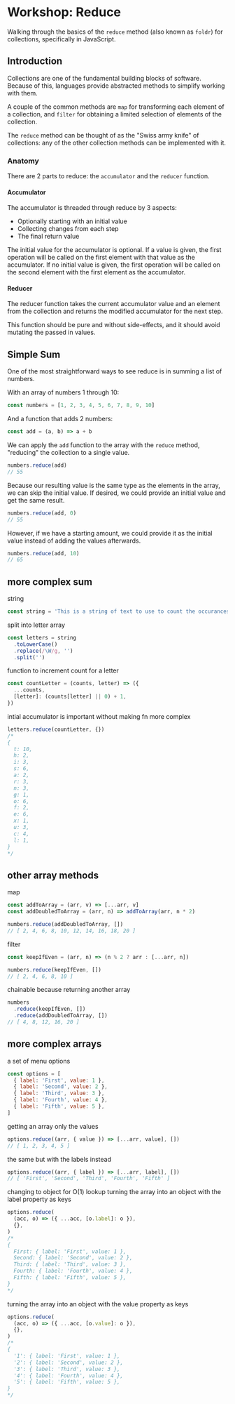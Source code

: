 # Workshop: Reduce

Walking through the basics of the `reduce` method (also known as `foldr`) for collections, specifically in JavaScript.

## Introduction

Collections are one of the fundamental building blocks of software. Because of this, languages provide abstracted methods to simplify working with them.

A couple of the common methods are `map` for transforming each element of a collection, and `filter` for obtaining a limited selection of elements of the collection.

The `reduce` method can be thought of as the "Swiss army knife" of collections: any of the other collection methods can be implemented with it.

### Anatomy

There are 2 parts to reduce: the `accumulator` and the `reducer` function.

#### Accumulator

The accumulator is threaded through reduce by 3 aspects:
* Optionally starting with an initial value
* Collecting changes from each step
* The final return value

The initial value for the accumulator is optional. If a value is given, the first operation will be called on the first element with that value as the accumulator. If no initial value is given, the first operation will be called on the second element with the first element as the accumulator.

#### Reducer

The reducer function takes the current accumulator value and an element from the collection and returns the modified accumulator for the next step.

This function should be pure and without side-effects, and it should avoid mutating the passed in values.

## Simple Sum

One of the most straightforward ways to see reduce is in summing a list of numbers.

With an array of numbers 1 through 10:

```javascript
const numbers = [1, 2, 3, 4, 5, 6, 7, 8, 9, 10]
```

And a function that adds 2 numbers:

```javascript
const add = (a, b) => a + b
```

We can apply the `add` function to the array with the `reduce` method, "reducing" the collection to a single value.

```javascript
numbers.reduce(add)
// 55
```

Because our resulting value is the same type as the elements in the array, we can skip the initial value. If desired, we could provide an initial value and get the same result.

```javascript
numbers.reduce(add, 0)
// 55
```

However, if we have a starting amount, we could provide it as the initial value instead of adding the values afterwards.

```javascript
numbers.reduce(add, 10)
// 65
```

## more complex sum

string

```javascript
const string = 'This is a string of text to use to count the occurances of letters.'
```

split into letter array

```javascript
const letters = string
  .toLowerCase()
  .replace(/\W/g, '')
  .split('')
```

function to increment count for a letter

```javascript
const countLetter = (counts, letter) => ({
  ...counts,
  [letter]: (counts[letter] || 0) + 1,
})
```

intial accumulator is important without making fn more complex

```javascript
letters.reduce(countLetter, {})
/*
{
  t: 10,
  h: 2,
  i: 3,
  s: 6,
  a: 2,
  r: 3,
  n: 3,
  g: 1,
  o: 6,
  f: 2,
  e: 6,
  x: 1,
  u: 3,
  c: 4,
  l: 1,
}
*/
```

## other array methods

map

```javascript
const addToArray = (arr, v) => [...arr, v]
const addDoubledToArray = (arr, n) => addToArray(arr, n * 2)

numbers.reduce(addDoubledToArray, [])
// [ 2, 4, 6, 8, 10, 12, 14, 16, 18, 20 ]
```

filter

```javascript
const keepIfEven = (arr, n) => (n % 2 ? arr : [...arr, n])

numbers.reduce(keepIfEven, [])
// [ 2, 4, 6, 8, 10 ]
```

chainable because returning another array

```javascript
numbers
  .reduce(keepIfEven, [])
  .reduce(addDoubledToArray, [])
// [ 4, 8, 12, 16, 20 ]
```

## more complex arrays

a set of menu options

```javascript
const options = [
  { label: 'First', value: 1 },
  { label: 'Second', value: 2 },
  { label: 'Third', value: 3 },
  { label: 'Fourth', value: 4 },
  { label: 'Fifth', value: 5 },
]
```

getting an array only the values

```javascript
options.reduce((arr, { value }) => [...arr, value], [])
// [ 1, 2, 3, 4, 5 ]
```

the same but with the labels instead

```javascript
options.reduce((arr, { label }) => [...arr, label], [])
// [ 'First', 'Second', 'Third', 'Fourth', 'Fifth' ]
```

changing to object for O(1) lookup
turning the array into an object with the label property as keys

```javascript
options.reduce(
  (acc, o) => ({ ...acc, [o.label]: o }),
  {},
)
/*
{
  First: { label: 'First', value: 1 },
  Second: { label: 'Second', value: 2 },
  Third: { label: 'Third', value: 3 },
  Fourth: { label: 'Fourth', value: 4 },
  Fifth: { label: 'Fifth', value: 5 },
}
*/
```

turning the array into an object with the value property as keys

```javascript
options.reduce(
  (acc, o) => ({ ...acc, [o.value]: o }),
  {},
)
/*
{
  '1': { label: 'First', value: 1 },
  '2': { label: 'Second', value: 2 },
  '3': { label: 'Third', value: 3 },
  '4': { label: 'Fourth', value: 4 },
  '5': { label: 'Fifth', value: 5 },
}
*/
```
